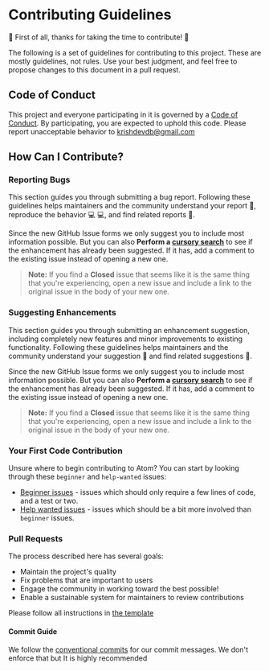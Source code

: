 # Contributing Guidelines

🎉 First of all, thanks for taking the time to contribute! 🎉

The following is a set of guidelines for contributing to this project. These are mostly guidelines, not rules. Use your best judgment, and feel free to propose changes to this document in a pull request.

## Code of Conduct

This project and everyone participating in it is governed by a [Code of Conduct](https://github.com/krishdevdb/.github/blob/main/code_of_conduct.md). By participating, you are expected to uphold this code. Please report unacceptable behavior to [krishdevdb@gmail.com](mailto:krishdevdb@gmail.com)

## How Can I Contribute?

### Reporting Bugs

This section guides you through submitting a bug report. Following these guidelines helps maintainers and the community understand your report 📝, reproduce the behavior 💻 💻, and find related reports 🔎.

Since the new GitHub Issue forms we only suggest you to include most information possible. But you can also **Perform a [cursory search](https://github.com/search?q=user%3Akrishdevdb+is%3Apr&type=issues)** to see if the enhancement has already been suggested. If it has, add a comment to the existing issue instead of opening a new one.

> **Note:** If you find a **Closed** issue that seems like it is the same thing that you're experiencing, open a new issue and include a link to the original issue in the body of your new one.

### Suggesting Enhancements

This section guides you through submitting an enhancement suggestion, including completely new features and minor improvements to existing functionality. Following these guidelines helps maintainers and the community understand your suggestion 📝 and find related suggestions 🔎.

Since the new GitHub Issue forms we only suggest you to include most information possible. But you can also **Perform a [cursory search](https://github.com/search?q=user%3Akrishdevdb+is%3Apr&type=issues)** to see if the enhancement has already been suggested. If it has, add a comment to the existing issue instead of opening a new one.

> **Note:** If you find a **Closed** issue that seems like it is the same thing that you're experiencing, open a new issue and include a link to the original issue in the body of your new one.

### Your First Code Contribution

Unsure where to begin contributing to Atom? You can start by looking through these `beginner` and `help-wanted` issues:

- [Beginner issues](https://github.com/search?q=user%3Akrishdevdb+is%3Aissue+label%3A%22good+first+issue%22&type=issues) - issues which should only require a few lines of code, and a test or two.
- [Help wanted issues](https://github.com/search?q=user%3Akrishdevdb+is%3Aissue+label%3A%22help+wanted%22&type=issues) - issues which should be a bit more involved than `beginner` issues.

### Pull Requests

The process described here has several goals:

- Maintain the project's quality
- Fix problems that are important to users
- Engage the community in working toward the best possible!
- Enable a sustainable system for maintainers to review contributions

Please follow all instructions in [the template](https://github.com/krishdevdb/.github/blob/main/.github/pull_request_template.md)

#### Commit Guide

We follow the [conventional commits](https://www.conventionalcommits.org/) for our commit messages. We don't enforce that but It is highly recommended
